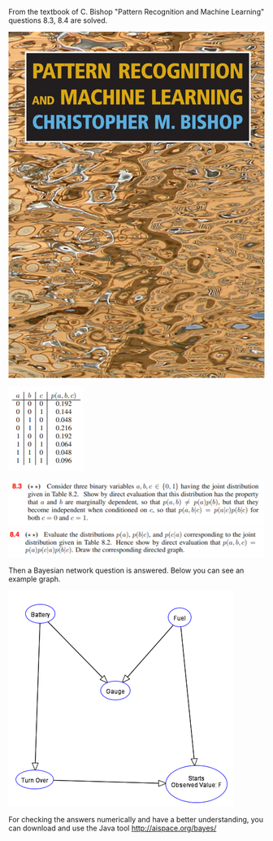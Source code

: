From the textbook of C. Bishop "Pattern Recognition and Machine Learning" questions 8.3, 8.4 are solved.

![bishop](https://github.com/ElifHangul/MachineLearning/blob/master/ProbabilisticGraphicalModels/images/bishop.jpg?raw=true)

![8.3](https://github.com/ElifHangul/MachineLearning/blob/master/ProbabilisticGraphicalModels/images/8.3.png?raw=true)


![8.3q](https://github.com/ElifHangul/MachineLearning/blob/master/ProbabilisticGraphicalModels/images/8.3q.png?raw=true)
![8.4](https://github.com/ElifHangul/MachineLearning/blob/master/ProbabilisticGraphicalModels/images/8.4.png?raw=true)







Then a Bayesian network question is answered. Below you can see an example graph.


![graph](https://github.com/ElifHangul/MachineLearning/blob/master/ProbabilisticGraphicalModels/images/example_graph.png?raw=true)



For checking the answers numerically and have a better understanding, you can download and use the Java tool http://aispace.org/bayes/

